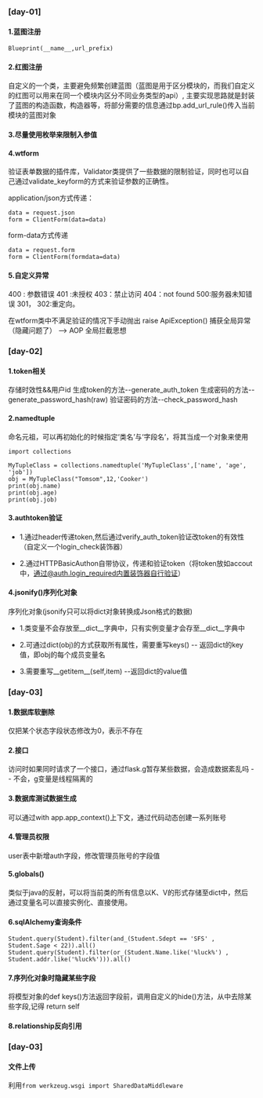 
### [day-01]
#### 1.蓝图注册 
``Blueprint(__name__,url_prefix)``

#### 2.红图注册 
自定义的一个类，主要避免频繁创建蓝图（蓝图是用于区分模块的，而我们自定义的红图可以用来在同一个模块内区分不同业务类型的api）,
主要实现思路就是封装了蓝图的构造函数，构造器等，将部分需要的信息通过bp.add_url_rule()传入当前模块的蓝图对象

#### 3.尽量使用枚举来限制入参值

#### 4.wtform 
验证表单数据的插件库，Validator类提供了一些数据的限制验证，同时也可以自己通过validate_keyform的方式来验证参数的正确性。

application/json方式传递：
```
data = request.json
form = ClientForm(data=data)
```

form-data方式传递
```
data = request.form
form = ClientForm(formdata=data)
```

#### 5.自定义异常
400 : 参数错误  401 :未授权 403：禁止访问 404：not found 500:服务器未知错误 301， 302:重定向。

在wtform类中不满足验证的情况下手动抛出 raise ApiException()
捕获全局异常（隐藏问题了） --> AOP 全局拦截思想



### [day-02]

#### 1.token相关
存储时效性&&用户id
生成token的方法--generate_auth_token
生成密码的方法--generate_password_hash(raw)
验证密码的方法--check_password_hash

#### 2.namedtuple
命名元祖，可以再初始化的时候指定‘类名’与‘字段名’，将其当成一个对象来使用

```
import collections

MyTupleClass = collections.namedtuple('MyTupleClass',['name', 'age', 'job'])
obj = MyTupleClass("Tomsom",12,'Cooker')
print(obj.name)
print(obj.age)
print(obj.job)
```


#### 3.authtoken验证
* 1.通过header传递token,然后通过verify_auth_token验证改token的有效性（自定义一个login_check装饰器）

* 2.通过HTTPBasicAuthon自带协议，传递和验证token（将token放如accout中，通过@auth.login_required内置装饰器自行验证）


#### 4.jsonify()序列化对象
序列化对象(jsonify只可以将dict对象转换成Json格式的数据)
* 1.类变量不会存放至__dict__字典中，只有实例变量才会存至__dict__字典中

* 2.可通过dict(obj)的方式获取所有属性，需要重写keys() -- 返回dict的key值，即obj的每个成员变量名

* 3.需要重写__getitem__(self,item) --返回dict的value值



### [day-03]

#### 1.数据库软删除
仅把某个状态字段状态修改为0，表示不存在

#### 2.接口
访问时如果同时请求了一个接口，通过flask.g暂存某些数据，会造成数据紊乱吗  --  不会，g变量是线程隔离的

#### 3.数据库测试数据生成
可以通过with app.app_context()上下文，通过代码动态创建一系列账号

#### 4.管理员权限
user表中新增auth字段，修改管理员账号的字段值

#### 5.globals() 
类似于java的反射，可以将当前类的所有信息以K、V的形式存储至dict中，然后通过变量名可以直接实例化、直接使用。

#### 6.sqlAlchemy查询条件

```
Student.query(Student).filter(and_(Student.Sdept == 'SFS' , Student.Sage < 22)).all()
Student.query(Student).filter(or_(Student.Name.like('%luck%') , Student.addr.like('%luck%'))).all()
```

#### 7.序列化对象时隐藏某些字段
将模型对象的def keys()方法返回字段前，调用自定义的hide()方法，从中去除某些字段,记得 return self

#### 8.relationship反向引用


### [day-03]

#### 文件上传
利用``from werkzeug.wsgi import SharedDataMiddleware``